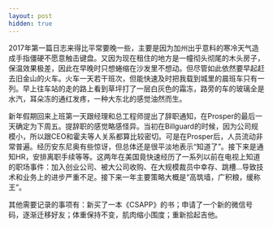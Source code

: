 ```yaml
---
layout: post
hidden: true
---
```


2017年第一篇日志来得比平常要晚一些，主要是因为加州出乎意料的寒冷天气造成手指僵硬不愿意触击键盘。又因为现在租住的地方是一幢彻头彻尾的木头房子，保温效果极差，因此在早晚时只想蜷缩在沙发里不想动。但尽管如此依然要早起赶去旧金山的火车。火车一天若干班次，但能快速及时把我载到城里的晨班车只有一列。早上往车站的走的路上看到草坪打了一层白灰色的霜冻，路旁的车的玻璃全是水汽，耳朵冻的通红发疼，一种大东北的感觉油然而生。

新年假期回来上班第一天跟经理和总工程师提出了辞职通知，在Prosper的最后一天确定为下周五。提辞职的感觉略感怪异。当初在Billguard的时候，因为公司规模小，所以跟CEO和霍夫等人关系都算比较密切。可是在Prosper后，人员流动非常普遍。经历安东尼奥有些惊讶，但总体还是很平淡地表示“知道了”。接下来是通知HR，安排离职手续等等。这两年在美国竟快速经历了一系列以前在电视上知道的职场事件：加入创业公司、被大公司收购、在大规模裁员中幸存、跳槽...导致技术和业务上的进步严重不足。接下来一年主要策略大概是“高筑墙，广积粮，缓称王”。

其他需要记录的事项有：新买了一本《CSAPP》的书；申请了一个新的微信号码，逐渐迁移好友；体重保持不变，肌肉缩小围度；重新拾起吉他。
